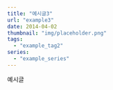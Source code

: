```yaml
---
title: "예시글3"
url: "example3"
date: 2014-04-02
thumbnail: "img/placeholder.png"
tags:
  - "example_tag2"
series:
  - "example_series"
---
```


예시글